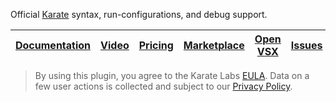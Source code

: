 Official [Karate](https://github.com/karatelabs/karate) syntax, run-configurations, and debug support.

| [Documentation](https://github.com/karatelabs/vscode-extension)  | [Video](https://youtu.be/m5fyOtpiOHs?si=sk8abkmTZXTcnoA-) | [Pricing](https://www.karatelabs.io/pricing) | [Marketplace](https://marketplace.visualstudio.com/items?itemName=karatelabs.karate) | [Open VSX](https://open-vsx.org/extension/karatelabs/karate) | [Issues](https://github.com/karatelabs/vscode-extension/issues) |
|--|--|--|--|--|--|

> By using this plugin, you agree to the Karate Labs [EULA](https://karatelabs.io/eula).
> Data on a few user actions is collected and subject to our [Privacy Policy](https://karatelabs.io/privacy-policy).
